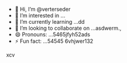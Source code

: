 - 👋 Hi, I’m @verterseder
- 👀 I’m interested in ...
- 🌱 I’m currently learning ...dd
- 💞️ I’m looking to collaborate on ...asdwerm.,
- 😄 Pronouns: ...5465jfyh52ads
- ⚡ Fun fact: ...54545
6vhjwer132
<!---vbmsdf
verterseder/verterseder is a ✨ special ✨ rep12ository because its `README.md` (this file) appears on your GitHub profile.
You can click the Preview link to take a look at your changes.5151
--->
xcv
